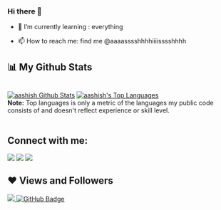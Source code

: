 ### Hi there 👋


- 🌱 I’m currently learning : everything 

- 📫 How to reach me: find me @aaaasssshhhhiiiisssshhhh


## 📊 My Github Stats

  <br/>
    <a href="https://github.com/aaaasssshhhhiiiisssshhhh/github-readme-stats"><img alt="aashish Github Stats" src="https://github-readme-stats.vercel.app/api?username=aaaasssshhhhiiiisssshhhh&show_icons=true&count_private=true&theme=react&hide_border=true&bg_color=0D1117" /></a>
  <a href="https://github.com/aaaasssshhhhiiiisssshhhh/github-readme-stats"><img alt="aashish's Top Languages" src="https://github-readme-stats.vercel.app/api/top-langs/?username=aaaasssshhhhiiiisssshhhh&langs_count=8&count_private=true&layout=compact&theme=react&hide_border=true&bg_color=0D1117" /></a>
  <br/>
  <b>Note:</b> Top languages is only a metric of the languages my public code consists of and doesn't reflect experience or skill level.


<br/>
<br/>


## Connect with me:
<p align="left">

<a href = "https://www.linkedin.com/in/aashish-karki-a3070b182/"><img src="https://img.icons8.com/fluent/48/000000/linkedin.png"/></a>
<a href = "https://twitter.com/4a4s4h4i4s4h"><img src="https://img.icons8.com/fluent/48/000000/twitter.png"/></a>
<a href = "https://www.instagram.com/aaaasssshhhhiiiisssshhhh/"><img src="https://img.icons8.com/fluent/48/000000/instagram-new.png"/></a>
</p>


## ❤ Views and Followers
<a href="https://github.com/Meghna-DAS/github-profile-views-counter">
    <img src="https://komarev.com/ghpvc/?username=aaaasssshhhhiiiisssshhhh">
</a>
<a href="https://github.com/aaaasssshhhhiiiisssshhhh?tab=followers"><img src="https://img.shields.io/github/followers/aaaasssshhhhiiiisssshhhh?label=Followers&style=social" alt="GitHub Badge"></a>



 
